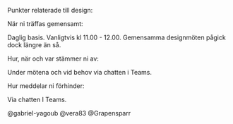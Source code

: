 Punkter relaterade till design:

När ni träffas gemensamt:

Daglig basis. Vanligtvis kl 11.00 - 12.00. Gemensamma designmöten pågick dock längre än så.

Hur, när och var stämmer ni av:

Under mötena och vid behov via chatten i Teams.

Hur meddelar ni förhinder:

Via chatten I Teams.

@gabriel-yagoub
@vera83
@Grapensparr
